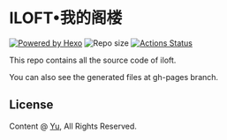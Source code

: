 # ILOFT•我的阁楼
[![Powered by Hexo](https://img.shields.io/badge/Powered%20by-Hexo-blue.svg?style=flat-square)](https://hexo.io)
![Repo size](https://img.shields.io/github/repo-size/myloft/blog.svg?style=flat-square&colorB=328657)
[![Actions Status](https://github.com/myloft/blog/workflows/Deploy/badge.svg)](https://github.com/myloft/blog/actions)

This repo contains all the source code of iloft.

You can also see the generated files at gh-pages branch.

## License

Content @ [Yu](https://www.iloft.xyz), All Rights Reserved.
